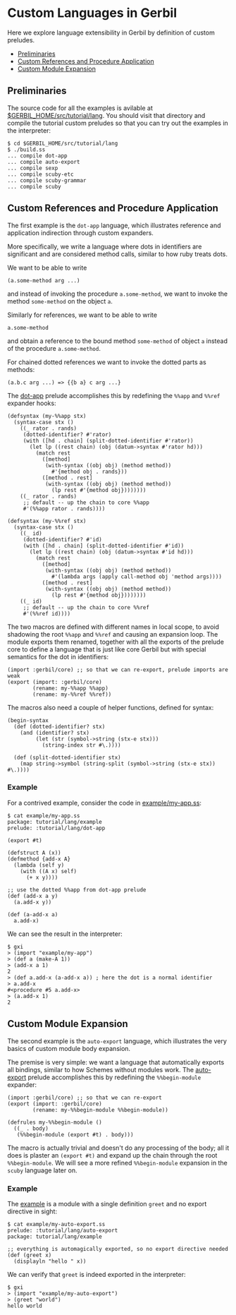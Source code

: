 # Custom Languages in Gerbil

Here we explore language extensibility in Gerbil by definition of custom preludes.

<!-- toc -->

- [Preliminaries](#preliminaries)
- [Custom References and Procedure Application](#custom-references-and-procedure-application)
- [Custom Module Expansion](#custom-module-expansion)

<!-- tocstop -->

## Preliminaries

The source code for all the examples is avilable at [$GERBIL_HOME/src/tutorial/lang](../../src/tutorial/lang).
You should visit that directory and compile the tutorial custom preludes so that you can try out
the examples in the interpreter:
```
$ cd $GERBIL_HOME/src/tutorial/lang
$ ./build.ss
... compile dot-app
... compile auto-export
... compile sexp
... compile scuby-etc
... compile scuby-grammar
... compile scuby
```

## Custom References and Procedure Application

The first example is the `dot-app` language, which illustrates reference and application
indirection through custom expanders.

More specifically, we write a language where dots in identifiers are significant and are
considered method calls, similar to how ruby treats dots.

We want to be able to write
```
(a.some-method arg ...)
```
and instead of invoking the procedure `a.some-method`, we want to invoke the method
`some-method` on the object `a`.

Similarly for references, we want to be able to write
```
a.some-method
```
and obtain a reference to the bound method `some-method` of object `a` instead of
the procedure `a.some-method`.

For chained dotted references we want to invoke the dotted parts as methods:
```
(a.b.c arg ...) => {{b a} c arg ...}
```

The [dot-app](../../src/tutorial/lang/dot-app.ss) prelude accomplishes this by redefining
the `%%app` and `%%ref` expander hooks:
```
(defsyntax (my-%%app stx)
  (syntax-case stx ()
    ((_ rator . rands)
     (dotted-identifier? #'rator)
     (with ([hd . chain] (split-dotted-identifier #'rator))
       (let lp ((rest chain) (obj (datum->syntax #'rator hd)))
         (match rest
           ([method]
            (with-syntax ((obj obj) (method method))
              #'{method obj . rands}))
           ([method . rest]
            (with-syntax ((obj obj) (method method))
              (lp rest #'{method obj})))))))
    ((_ rator . rands)
     ;; default -- up the chain to core %%app
     #'(%%app rator . rands))))

(defsyntax (my-%%ref stx)
  (syntax-case stx ()
    ((_ id)
     (dotted-identifier? #'id)
     (with ([hd . chain] (split-dotted-identifier #'id))
       (let lp ((rest chain) (obj (datum->syntax #'id hd)))
         (match rest
           ([method]
            (with-syntax ((obj obj) (method method))
              #'(lambda args (apply call-method obj 'method args))))
           ([method . rest]
            (with-syntax ((obj obj) (method method))
              (lp rest #'{method obj})))))))
    ((_ id)
     ;; default -- up the chain to core %%ref
     #'(%%ref id))))
```

The two macros are defined with different names in local scope, to avoid shadowing
the root `%%app` and `%%ref` and causing an expansion loop.
The module exports them renamed, together with all the exports of the prelude core
to define a language that is just like core Gerbil but with special semantics for
the dot in identifiers:
```
(import :gerbil/core) ;; so that we can re-export, prelude imports are weak
(export (import: :gerbil/core)
        (rename: my-%%app %%app)
        (rename: my-%%ref %%ref))

```

The macros also need a couple of helper functions, defined for syntax:
```
(begin-syntax
  (def (dotted-identifier? stx)
    (and (identifier? stx)
         (let (str (symbol->string (stx-e stx)))
           (string-index str #\.))))

  (def (split-dotted-identifier stx)
    (map string->symbol (string-split (symbol->string (stx-e stx)) #\.))))
```

### Example

For a contrived example, consider the code in [example/my-app.ss](../../src/tutorial/lang/example/my-app.ss):

```
$ cat example/my-app.ss
package: tutorial/lang/example
prelude: :tutorial/lang/dot-app

(export #t)

(defstruct A (x))
(defmethod {add-x A}
  (lambda (self y)
    (with ((A x) self)
      (+ x y))))

;; use the dotted %%app from dot-app prelude
(def (add-x a y)
  (a.add-x y))

(def (a-add-x a)
  a.add-x)

```

We can see the result in the interpreter:
```
$ gxi
> (import "example/my-app")
> (def a (make-A 1))
> (add-x a 1)
2
> (def a.add-x (a-add-x a)) ; here the dot is a normal identifier
> a.add-x
#<procedure #5 a.add-x>
> (a.add-x 1)
2
```

## Custom Module Expansion

The second example is the `auto-export` language, which illustrates the very basics
of custom module body expansion.

The premise is very simple: we want a language that automatically exports all bindings,
similar to how Schemes without modules work.
The [auto-export](../../src/tutorial/lang/auto-export.ss) prelude accomplishes this by
redefining the `%%begin-module` expander:
```
(import :gerbil/core) ;; so that we can re-export
(export (import: :gerbil/core)
        (rename: my-%%begin-module %%begin-module))

(defrules my-%%begin-module ()
  ((_ . body)
   (%%begin-module (export #t) . body)))
```

The macro is actually trivial and doesn't do any processing of the body; all it
does is plaster an `(export #t)` and expand up the chain through the root `%%begin-module`.
We will see a more refined `%%begin-module` expansion in the `scuby` language later on.

### Example

The [example](../../src/tutorial/lang/example/my-auto-export.ss) is a module
with a single definition `greet` and no export directive in sight:
```
$ cat example/my-auto-export.ss 
prelude: :tutorial/lang/auto-export
package: tutorial/lang/example

;; everything is automagically exported, so no export directive needed
(def (greet x)
  (displayln "hello " x))

```

We can verify that `greet` is indeed exported in the interpreter:
```
$ gxi
> (import "example/my-auto-export")
> (greet "world")
hello world
```
